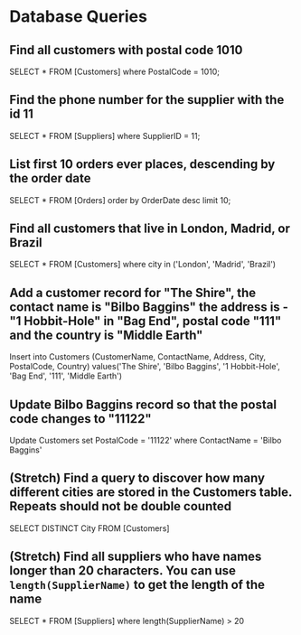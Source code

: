 # Database Queries

## Find all customers with postal code 1010
SELECT * FROM [Customers] where PostalCode = 1010;

## Find the phone number for the supplier with the id 11
SELECT * FROM [Suppliers] where SupplierID = 11;

## List first 10 orders ever places, descending by the order date
SELECT * FROM [Orders] order by OrderDate desc limit 10;

## Find all customers that live in London, Madrid, or Brazil
SELECT * FROM [Customers] where city in  ('London', 'Madrid', 'Brazil')

## Add a customer record for "The Shire", the contact name is "Bilbo Baggins" the address is -"1 Hobbit-Hole" in "Bag End", postal code "111" and the country is "Middle Earth"
Insert into Customers (CustomerName, ContactName, Address, City, PostalCode, Country)
                values('The Shire', 'Bilbo Baggins', '1 Hobbit-Hole', 'Bag End', '111', 'Middle Earth')

## Update Bilbo Baggins record so that the postal code changes to "11122"
Update Customers
set PostalCode = '11122'
where ContactName = 'Bilbo Baggins' 

## (Stretch) Find a query to discover how many different cities are stored in the Customers table. Repeats should not be double counted
SELECT DISTINCT City FROM [Customers]

## (Stretch) Find all suppliers who have names longer than 20 characters. You can use `length(SupplierName)` to get the length of the name
SELECT * FROM [Suppliers] where length(SupplierName) > 20